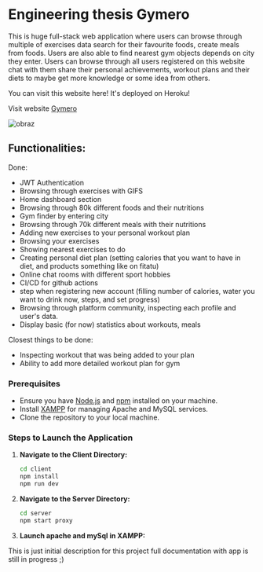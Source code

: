 # Engineering thesis Gymero

This is huge full-stack web application where users can browse through multiple of exercises data search for their favourite foods, create meals from foods. Users are also able to find nearest gym objects depends on city they enter. Users can browse through all users registered on this website chat with them share their personal achievements, workout plans and their diets to maybe get more knowledge or some idea from others.

You can visit this website here! It's deployed on Heroku!

Visit website [Gymero](https://gymero.live)

![obraz](https://github.com/user-attachments/assets/dd758bd5-8707-404f-b8e9-b24efa70ceb8)

## Functionalities:

Done:

- JWT Authentication
- Browsing through exercises with GIFS
- Home dashboard section
- Browsing through 80k different foods and their nutritions
- Gym finder by entering city
- Browsing through 70k different meals with their nutritions
- Adding new exercises to your personal workout plan
- Browsing your exercises
- Showing nearest exercises to do
- Creating personal diet plan (setting calories that you want to have in diet, and products something like on fitatu)
- Online chat rooms with different sport hobbies
- CI/CD for github actions
- step when registering new account (filling number of calories, water you want to drink now, steps, and set progress)
- Browsing through platform community, inspecting each profile and user's data.
- Display basic (for now) statistics about workouts, meals

Closest things to be done:

- Inspecting workout that was being added to your plan
- Ability to add more detailed workout plan for gym


### Prerequisites

- Ensure you have [Node.js](https://nodejs.org/) and [npm](https://www.npmjs.com/) installed on your machine.
- Install [XAMPP](https://www.apachefriends.org/index.html) for managing Apache and MySQL services.
- Clone the repository to your local machine.

### Steps to Launch the Application

1. **Navigate to the Client Directory:**
   ```bash
   cd client
   npm install
   npm run dev
   ```
2. **Navigate to the Server Directory:**
   ```bash
   cd server
   npm start proxy
   ```
3. **Launch apache and mySql in XAMPP:**

This is just initial description for this project full documentation with app is still in progress ;)
